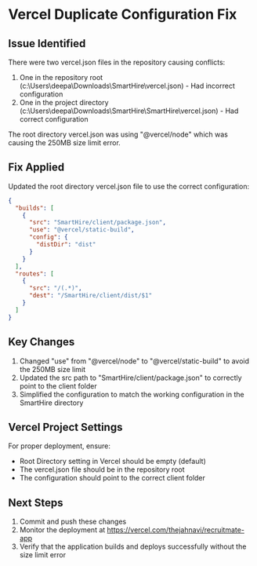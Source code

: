 # Vercel Duplicate Configuration Fix

## Issue Identified
There were two vercel.json files in the repository causing conflicts:
1. One in the repository root (c:\Users\deepa\Downloads\SmartHire\vercel.json) - Had incorrect configuration
2. One in the project directory (c:\Users\deepa\Downloads\SmartHire\SmartHire\vercel.json) - Had correct configuration

The root directory vercel.json was using "@vercel/node" which was causing the 250MB size limit error.

## Fix Applied
Updated the root directory vercel.json file to use the correct configuration:

```json
{
  "builds": [
    {
      "src": "SmartHire/client/package.json",
      "use": "@vercel/static-build",
      "config": {
        "distDir": "dist"
      }
    }
  ],
  "routes": [
    {
      "src": "/(.*)",
      "dest": "/SmartHire/client/dist/$1"
    }
  ]
}
```

## Key Changes
1. Changed "use" from "@vercel/node" to "@vercel/static-build" to avoid the 250MB size limit
2. Updated the src path to "SmartHire/client/package.json" to correctly point to the client folder
3. Simplified the configuration to match the working configuration in the SmartHire directory

## Vercel Project Settings
For proper deployment, ensure:
- Root Directory setting in Vercel should be empty (default)
- The vercel.json file should be in the repository root
- The configuration should point to the correct client folder

## Next Steps
1. Commit and push these changes
2. Monitor the deployment at https://vercel.com/thejahnavi/recruitmate-app
3. Verify that the application builds and deploys successfully without the size limit error